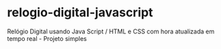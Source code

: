# relogio-digital-javascript
Relógio Digital usando Java Script / HTML e CSS com hora atualizada em tempo real - Projeto simples
